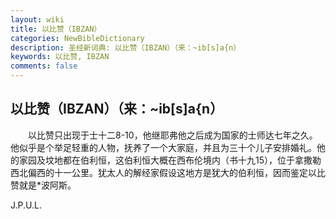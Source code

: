 ```yaml
---
layout: wiki
title: 以比赞（IBZAN）
categories: NewBibleDictionary
description: 圣经新词典: 以比赞（IBZAN）（来：~ib[s]a{n）
keywords: 以比赞, IBZAN
comments: false
---
```


## 以比赞（IBZAN）（来：~ib[s]a{n）

　　以比赞只出现于士十二8-10，他继耶弗他之后成为国家的士师达七年之久。他似乎是个举足轻重的人物，抚养了一个大家庭，并且为三十个儿子安排婚礼。他的家园及坟地都在伯利恒，这伯利恒大概在西布伦境内（书十九15），位于拿撒勒西北偏西的十一公里。犹太人的解经家假设这地方是犹大的伯利恒，因而鉴定以比赞就是*波阿斯。

J.P.U.L.










